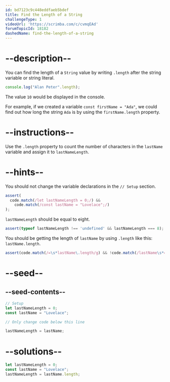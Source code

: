 ```yaml
---
id: bd7123c9c448eddfaeb5bdef
title: Find the Length of a String
challengeType: 1
videoUrl: 'https://scrimba.com/c/cvmqEAd'
forumTopicId: 18182
dashedName: find-the-length-of-a-string
---
```


# --description--

You can find the length of a `String` value by writing `.length` after the string variable or string literal.

```js
console.log("Alan Peter".length);
```

The value `10` would be displayed in the console.

For example, if we created a variable `const firstName = "Ada"`, we could find out how long the string `Ada` is by using the `firstName.length` property.

# --instructions--

Use the `.length` property to count the number of characters in the `lastName` variable and assign it to `lastNameLength`.

# --hints--

You should not change the variable declarations in the `// Setup` section.

```js
assert(
  code.match(/let lastNameLength = 0;/) &&
    code.match(/const lastName = "Lovelace";/)
);
```

`lastNameLength` should be equal to eight.

```js
assert(typeof lastNameLength !== 'undefined' && lastNameLength === 8);
```

You should be getting the length of `lastName` by using `.length` like this: `lastName.length`.

```js
assert(code.match(/=\s*lastName\.length/g) && !code.match(/lastName\s*=\s*8/));
```

# --seed--

## --seed-contents--

```js
// Setup
let lastNameLength = 0;
const lastName = "Lovelace";

// Only change code below this line

lastNameLength = lastName;
```

# --solutions--

```js
let lastNameLength = 0;
const lastName = "Lovelace";
lastNameLength = lastName.length;
```
